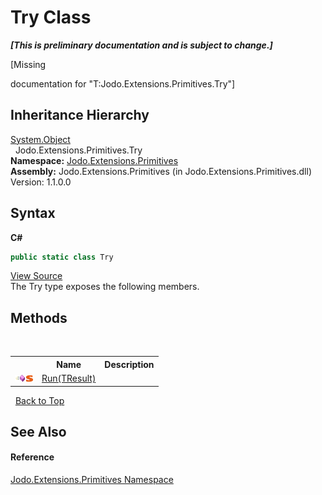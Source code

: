 # Try Class
 _**\[This is preliminary documentation and is subject to change.\]**_

\[Missing <summary> documentation for "T:Jodo.Extensions.Primitives.Try"\]


## Inheritance Hierarchy
<a href="https://docs.microsoft.com/dotnet/api/system.object" target="_blank" rel="noopener noreferrer">System.Object</a><br />&nbsp;&nbsp;Jodo.Extensions.Primitives.Try<br />
**Namespace:**&nbsp;<a href="N_Jodo_Extensions_Primitives">Jodo.Extensions.Primitives</a><br />**Assembly:**&nbsp;Jodo.Extensions.Primitives (in Jodo.Extensions.Primitives.dll) Version: 1.1.0.0

## Syntax

**C#**<br />
``` C#
public static class Try
```

<a href="https://github.com/JosephJShort/Jodo.Extensions/blob/main/src/Jodo.Extensions.Primitives/Try.cs" rel="noopener noreferrer" title="View the source code">View Source</a><br />
The Try type exposes the following members.


## Methods
&nbsp;<table><tr><th></th><th>Name</th><th>Description</th></tr><tr><td>![Public method](media/pubmethod.gif "Public method")![Static member](media/static.gif "Static member")</td><td><a href="M_Jodo_Extensions_Primitives_Try_Run__1">Run(TResult)</a></td><td /></tr></table>&nbsp;
<a href="#try-class">Back to Top</a>

## See Also


#### Reference
<a href="N_Jodo_Extensions_Primitives">Jodo.Extensions.Primitives Namespace</a><br />